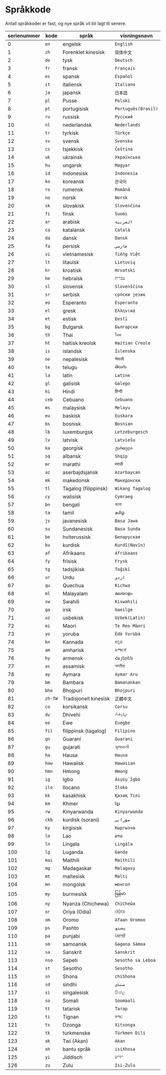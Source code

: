 # Språkkode

Antall språkkoder er fast, og nye språk vil bli lagt til senere.

| serienummer | kode | språk | visningsnavn |
| - | - | - | - |
| 0 | `en` | engelsk | `English` |
| 1 | `zh` | Forenklet kinesisk | `简体中文` |
| 2 | `de` | tysk | `Deutsch` |
| 3 | `fr` | fransk | `Français` |
| 4 | `es` | spansk | `Español` |
| 5 | `it` | italiensk | `Italiano` |
| 6 | `ja` | japansk | `日本語` |
| 7 | `pl` | Pusse | `Polski` |
| 8 | `pt` | portugisisk | `Português(Brasil)` |
| 9 | `ru` | russisk | `Русский` |
| 10 | `nl` | nederlandsk | `Nederlands` |
| 11 | `tr` | tyrkisk | `Türkçe` |
| 12 | `sv` | svensk | `Svenska` |
| 13 | `cs` | tsjekkisk | `Čeština` |
| 14 | `uk` | ukrainsk | `Українська` |
| 15 | `hu` | ungarsk | `Magyar` |
| 16 | `id` | indonesisk | `Indonesia` |
| 17 | `ko` | koreansk | `한국어` |
| 18 | `ro` | rumensk | `Română` |
| 19 | `no` | norsk | `Norsk` |
| 20 | `sk` | slovakisk | `Slovenčina` |
| 21 | `fi` | finsk | `Suomi` |
| 22 | `ar` | arabisk | `العربية` |
| 23 | `ca` | katalansk | `Català` |
| 24 | `da` | dansk | `Dansk` |
| 25 | `fa` | persisk | `فارسی` |
| 26 | `vi` | vietnamesisk | `Tiếng Việt` |
| 27 | `lt` | litauisk | `Lietuvių` |
| 28 | `hr` | kroatisk | `Hrvatski` |
| 29 | `he` | hebraisk | `עברית` |
| 30 | `sl` | slovensk | `Slovenščina` |
| 31 | `sr` | serbisk | `српски језик` |
| 32 | `eo` | Esperanto | `Esperanto` |
| 33 | `el` | gresk | `Ελληνικά` |
| 34 | `et` | estisk | `Eesti` |
| 35 | `bg` | Bulgarsk | `Български` |
| 36 | `th` | Thai | `ไทย` |
| 37 | `ht` | haitisk kreolsk | `Haitian Creole` |
| 38 | `is` | islandsk | `Íslenska` |
| 39 | `ne` | nepalesisk | `नेपाली` |
| 40 | `te` | telugu | `తెలుగు` |
| 41 | `la` | latin | `Latine` |
| 42 | `gl` | galisisk | `Galego` |
| 43 | `hi` | Hindi | `हिन्दी` |
| 44 | `ceb` | Cebuano | `Cebuano` |
| 45 | `ms` | malaysisk | `Melayu` |
| 46 | `eu` | baskisk | `Euskara` |
| 47 | `bs` | bosnisk | `Bosnian` |
| 48 | `lb` | luxemburgsk | `Letzeburgesch` |
| 49 | `lv` | latvisk | `Latviešu` |
| 50 | `ka` | georgisk | `ქართული` |
| 51 | `sq` | albansk | `Shqip` |
| 52 | `mr` | marathi | `मराठी` |
| 53 | `az` | aserbajdsjansk | `Azərbaycan` |
| 54 | `mk` | makedonsk | `Македонски` |
| 55 | `tl` | Tagalog (filippinsk) | `Wikang Tagalog` |
| 56 | `cy` | walisisk | `Cymraeg` |
| 57 | `bn` | bengali | `বাংলা` |
| 58 | `ta` | tamil | `தமிழ்` |
| 59 | `jv` | javanesisk | `Basa Jawa` |
| 60 | `su` | Sundanesisk | `Basa Sunda` |
| 61 | `be` | hviterussisk | `Беларуская` |
| 62 | `ku` | kurdisk | `Kurdî(Navîn)` |
| 63 | `af` | Afrikaans | `Afrikaans` |
| 64 | `fy` | frisisk | `Frysk` |
| 65 | `tg` | tadsjikisk | `Toğikī` |
| 66 | `ur` | Urdu | `اردو` |
| 67 | `qu` | Quechua | `Kichwa` |
| 68 | `ml` | Malayalam | `മലയാളം` |
| 69 | `sw` | Swahili | `Kiswahili` |
| 70 | `ga` | irsk | `Gaeilge` |
| 71 | `uz` | usbekisk | `Uzbek(Latin)` |
| 72 | `mi` | Maori | `Te Reo Māori` |
| 73 | `yo` | yoruba | `Èdè Yorùbá` |
| 74 | `kn` | Kannada | `ಕನ್ನಡ` |
| 75 | `am` | amharisk | `አማርኛ` |
| 76 | `hy` | armensk | `Հայերեն` |
| 77 | `as` | assamisk | `অসমীয়া` |
| 78 | `ay` | Aymara | `Aymar Aru` |
| 79 | `bm` | Bambara | `Bamanankan` |
| 80 | `bho` | Bhojpuri | `Bhojpuri` |
| 81 | `zh-TW` | Tradisjonell kinesisk | `正體中文` |
| 82 | `co` | korsikansk | `Corsu` |
| 83 | `dv` | Dhivehi | `ދިވެހިބަސް` |
| 84 | `ee` | Ewe | `Eʋegbe` |
| 85 | `fil` | filippinsk (tagalog) | `Filipino` |
| 86 | `gn` | Guaraní | `Guarani` |
| 87 | `gu` | gujarati | `ગુજરાતી` |
| 88 | `ha` | Hausa | `Hausa` |
| 89 | `haw` | Hawaiisk | `Hawaiian` |
| 90 | `hmn` | Hmong | `Hmong` |
| 91 | `ig` | Igbo | `Ásụ̀sụ́ Ìgbò` |
| 92 | `ilo` | Ilocano | `Iloko` |
| 93 | `kk` | kasakhisk | `Қазақ Тілі` |
| 94 | `km` | Khmer | `ខ្មែរ` |
| 95 | `rw` | Kinyarwanda | `Kinyarwanda` |
| 96 | `ckb` | kurdisk (sorani) | `سۆرانی` |
| 97 | `ky` | kirgisisk | `Кыргызча` |
| 98 | `lo` | Lao | `ລາວ` |
| 99 | `ln` | Lingala | `Lingála` |
| 100 | `lg` | Luganda | `Ganda` |
| 101 | `mai` | Maithili | `Maithili` |
| 102 | `mg` | Madagaskar | `Malagasy` |
| 103 | `mt` | maltesisk | `Malti` |
| 104 | `mn` | mongolsk | `монгол` |
| 105 | `my` | burmesisk | `မြန်မာ` |
| 106 | `ny` | Nyanza (Chichewa) | `ChiCheŵa` |
| 107 | `or` | Oriya (Odia) | `ଓଡ଼ିଆ` |
| 108 | `om` | Oromo | `Afaan Oromoo` |
| 109 | `ps` | Pashto | `پښتو` |
| 110 | `pa` | punjabi | `ਪੰਜਾਬੀ` |
| 111 | `sm` | samoansk | `Gagana Sāmoa` |
| 112 | `sa` | Sanskrit | `Sanskrit` |
| 113 | `nso` | Sepeti | `Sesotho sa Leboa` |
| 114 | `st` | Sesotho | `Sesotho` |
| 115 | `sn` | Shona | `chiShona` |
| 116 | `sd` | sindhi | `سنڌي` |
| 117 | `si` | singalesisk | `සිංහල` |
| 118 | `so` | Somali | `Soomaali` |
| 119 | `tt` | tatarisk | `Татар` |
| 120 | `ti` | Tignan | `ትግር` |
| 121 | `ts` | Dzonga | `Xitsonga` |
| 122 | `tk` | turkmenske | `Türkmen Dili` |
| 123 | `ak` | Twi (Akan) | `Akan` |
| 124 | `xh` | bantu språk | `isiXhosa` |
| 125 | `yi` | Jiddisch | `ייִדיש` |
| 126 | `zu` | Zulu | `Isi-Zulu` |